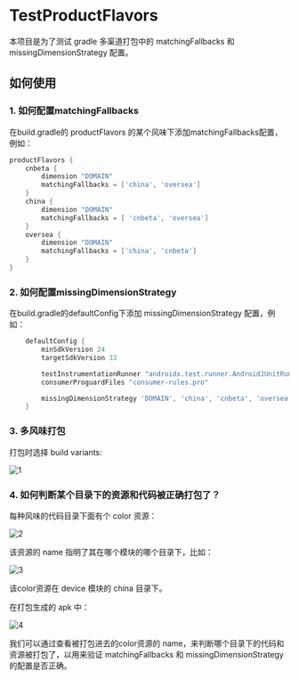 # TestProductFlavors

本项目是为了测试 gradle 多渠道打包中的 matchingFallbacks 和 missingDimensionStrategy 配置。



## 如何使用

### 1. 如何配置matchingFallbacks

在build.gradle的 productFlavors 的某个风味下添加matchingFallbacks配置，例如：

```groovy
productFlavors {
    cnbeta {
        dimension "DOMAIN"
        matchingFallbacks = ['china', 'oversea']
    }
    china {
        dimension "DOMAIN"
        matchingFallbacks = [ 'cnbeta', 'oversea']
    }
    oversea {
        dimension "DOMAIN"
        matchingFallbacks = ['china', 'cnbeta']
    }
}
```

### 2. 如何配置missingDimensionStrategy

在build.gradle的defaultConfig下添加 missingDimensionStrategy 配置，例如：

```groovy
    defaultConfig {
        minSdkVersion 24
        targetSdkVersion 33

        testInstrumentationRunner "androidx.test.runner.AndroidJUnitRunner"
        consumerProguardFiles "consumer-rules.pro"

        missingDimensionStrategy 'DOMAIN', 'china', 'cnbeta', 'oversea'
    }
```

### 3. 多风味打包

打包时选择 build variants:

![1](C:\Users\haoch\Desktop\1.png)

### 4. 如何判断某个目录下的资源和代码被正确打包了？

每种风味的代码目录下面有个 color 资源：

![2](C:\Users\haoch\Desktop\2.png)

该资源的 name 指明了其在哪个模块的哪个目录下，比如：

![3](C:\Users\haoch\Desktop\3.png)

该color资源在 device 模块的 china 目录下。

在打包生成的 apk 中：

![4](C:\Users\haoch\Desktop\4.png)

我们可以通过查看被打包进去的color资源的 name，来判断哪个目录下的代码和资源被打包了，以用来验证 matchingFallbacks 和 missingDimensionStrategy 的配置是否正确。